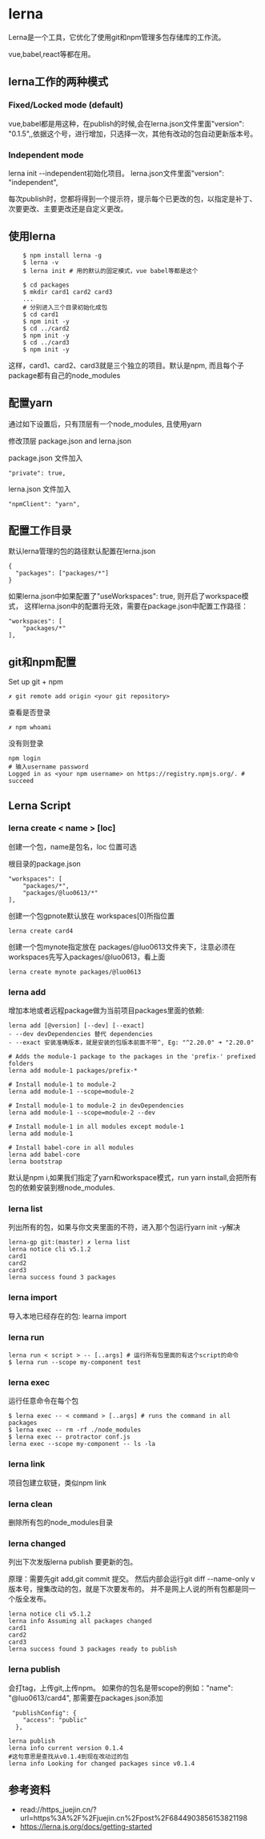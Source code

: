 # lerna

Lerna是一个工具，它优化了使用git和npm管理多包存储库的工作流。

vue,babel,react等都在用。

## lerna工作的两种模式
### Fixed/Locked mode (default)
vue,babel都是用这种，在publish的时候,会在lerna.json文件里面"version": "0.1.5",,依据这个号，进行增加，只选择一次，其他有改动的包自动更新版本号。

### Independent mode
lerna init --independent初始化项目。 lerna.json文件里面"version": "independent",

每次publish时，您都将得到一个提示符，提示每个已更改的包，以指定是补丁、次要更改、主要更改还是自定义更改。


## 使用lerna
```
    $ npm install lerna -g
    $ lerna -v
    $ lerna init # 用的默认的固定模式，vue babel等都是这个
    
    $ cd packages
    $ mkdir card1 card2 card3
    ...
    # 分别进入三个目录初始化成包
    $ cd card1
    $ npm init -y 
    $ cd ../card2
    $ npm init -y
    $ cd ../card3
    $ npm init -y
```
这样，card1、card2、card3就是三个独立的项目。默认是npm, 而且每个子package都有自己的node_modules


## 配置yarn
通过如下设置后，只有顶层有一个node_modules, 且使用yarn

修改顶层 package.json and lerna.json

package.json 文件加入
```
"private": true,
```

lerna.json 文件加入
```
"npmClient": "yarn",
```

## 配置工作目录
默认lerna管理的包的路径默认配置在lerna.json
```
{
  "packages": ["packages/*"]
}
```

如果lerna.json中如果配置了"useWorkspaces": true, 则开启了workspace模式，
这样lerna.json中的配置将无效，需要在package.json中配置工作路径：
```
"workspaces": [
    "packages/*"
],
```

## git和npm配置
Set up git + npm
```
✗ git remote add origin <your git repository>
```

查看是否登录
```
✗ npm whoami
```

没有则登录 
```
npm login 
# 输入username password 
Logged in as <your npm username> on https://registry.npmjs.org/. # succeed
```
  
## Lerna Script
### lerna create < name > [loc]
创建一个包，name是包名，loc 位置可选

根目录的package.json 
```
"workspaces": [
    "packages/*",
    "packages/@luo0613/*"
],
```
  
创建一个包gpnote默认放在 workspaces[0]所指位置
```
lerna create card4 
```

创建一个包mynote指定放在 packages/@luo0613文件夹下，注意必须在workspaces先写入packages/@luo0613，看上面
```
lerna create mynote packages/@luo0613
```

### lerna add
增加本地或者远程package做为当前项目packages里面的依赖:
```
lerna add [@version] [--dev] [--exact]
- --dev devDependencies 替代 dependencies
- --exact 安装准确版本，就是安装的包版本前面不带^, Eg: "^2.20.0" ➜ "2.20.0"
```

```
# Adds the module-1 package to the packages in the 'prefix-' prefixed folders
lerna add module-1 packages/prefix-*

# Install module-1 to module-2
lerna add module-1 --scope=module-2

# Install module-1 to module-2 in devDependencies
lerna add module-1 --scope=module-2 --dev

# Install module-1 in all modules except module-1
lerna add module-1

# Install babel-core in all modules
lerna add babel-core
lerna bootstrap
```
默认是npm i,如果我们指定了yarn和workspace模式，run yarn install,会把所有包的依赖安装到根node_modules.

### lerna list
列出所有的包，如果与你文夹里面的不符，进入那个包运行yarn init -y解决

```
lerna-gp git:(master) ✗ lerna list
lerna notice cli v5.1.2
card1
card2
card3
lerna success found 3 packages
```

### lerna import
导入本地已经存在的包: learna import <your pkg path>

### lerna run
```
lerna run < script > -- [..args] # 运行所有包里面的有这个script的命令
$ lerna run --scope my-component test
```

### lerna exec
运行任意命令在每个包
```
$ lerna exec -- < command > [..args] # runs the command in all packages
$ lerna exec -- rm -rf ./node_modules
$ lerna exec -- protractor conf.js
lerna exec --scope my-component -- ls -la
```

### lerna link
项目包建立软链，类似npm link

### lerna clean
删除所有包的node_modules目录


### lerna changed
列出下次发版lerna publish 要更新的包。

原理：需要先git add,git commit 提交。 
然后内部会运行git diff --name-only v版本号，搜集改动的包，就是下次要发布的。
并不是网上人说的所有包都是同一个版全发布。
```
lerna notice cli v5.1.2
lerna info Assuming all packages changed
card1
card2
card3
lerna success found 3 packages ready to publish
```


### lerna publish
会打tag，上传git,上传npm。 如果你的包名是带scope的例如："name": "@luo0613/card4", 那需要在packages.json添加
```
 "publishConfig": {
    "access": "public"
  },
```

```
lerna publish 
lerna info current version 0.1.4
#这句意思是查找从v0.1.4到现在改动过的包
lerna info Looking for changed packages since v0.1.4 
```


## 参考资料
- read://https_juejin.cn/?url=https%3A%2F%2Fjuejin.cn%2Fpost%2F6844903856153821198
- https://lerna.js.org/docs/getting-started